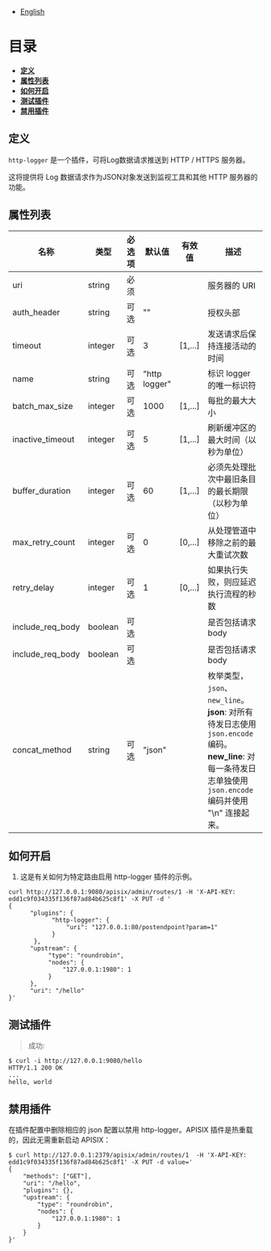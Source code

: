 <!--
#
# Licensed to the Apache Software Foundation (ASF) under one or more
# contributor license agreements.  See the NOTICE file distributed with
# this work for additional information regarding copyright ownership.
# The ASF licenses this file to You under the Apache License, Version 2.0
# (the "License"); you may not use this file except in compliance with
# the License.  You may obtain a copy of the License at
#
#     http://www.apache.org/licenses/LICENSE-2.0
#
# Unless required by applicable law or agreed to in writing, software
# distributed under the License is distributed on an "AS IS" BASIS,
# WITHOUT WARRANTIES OR CONDITIONS OF ANY KIND, either express or implied.
# See the License for the specific language governing permissions and
# limitations under the License.
#
-->

- [English](../../plugins/http-logger.md)

# 目录

- [**定义**](#name)
- [**属性列表**](#attributes)
- [**如何开启**](#how-to-enable)
- [**测试插件**](#test-plugin)
- [**禁用插件**](#disable-plugin)

## 定义

`http-logger` 是一个插件，可将Log数据请求推送到 HTTP / HTTPS 服务器。

这将提供将 Log 数据请求作为JSON对象发送到监视工具和其他 HTTP 服务器的功能。

## 属性列表

| 名称             | 类型    | 必选项 | 默认值        | 有效值  | 描述                                             |
| ---------------- | ------- | ------ | ------------- | ------- | ------------------------------------------------ |
| uri              | string  | 必须   |               |         | 服务器的 URI                                     |
| auth_header      | string  | 可选   | ""            |         | 授权头部                                         |
| timeout          | integer | 可选   | 3             | [1,...] | 发送请求后保持连接活动的时间                     |
| name             | string  | 可选   | "http logger" |         | 标识 logger 的唯一标识符                         |
| batch_max_size   | integer | 可选   | 1000          | [1,...] | 每批的最大大小                                   |
| inactive_timeout | integer | 可选   | 5             | [1,...] | 刷新缓冲区的最大时间（以秒为单位）               |
| buffer_duration  | integer | 可选   | 60            | [1,...] | 必须先处理批次中最旧条目的最长期限（以秒为单位） |
| max_retry_count  | integer | 可选   | 0             | [0,...] | 从处理管道中移除之前的最大重试次数               |
| retry_delay      | integer | 可选   | 1             | [0,...] | 如果执行失败，则应延迟执行流程的秒数             |
| include_req_body | boolean | 可选   |               |         | 是否包括请求 body                                |
| include_req_body | boolean | 可选   |               |         | 是否包括请求 body                                |
| concat_method    | string  | 可选   | "json"        |         | 枚举类型，`json`、`new_line`。**json**: 对所有待发日志使用 `json.encode` 编码。**new_line**: 对每一条待发日志单独使用 `json.encode` 编码并使用 "\n" 连接起来。 |

## 如何开启

1. 这是有关如何为特定路由启用 http-logger 插件的示例。

```shell
curl http://127.0.0.1:9080/apisix/admin/routes/1 -H 'X-API-KEY: edd1c9f034335f136f87ad84b625c8f1' -X PUT -d '
{
      "plugins": {
            "http-logger": {
                "uri": "127.0.0.1:80/postendpoint?param=1"
            }
       },
      "upstream": {
           "type": "roundrobin",
           "nodes": {
               "127.0.0.1:1980": 1
           }
      },
      "uri": "/hello"
}'
```

## 测试插件

> 成功:

```shell
$ curl -i http://127.0.0.1:9080/hello
HTTP/1.1 200 OK
...
hello, world
```

## 禁用插件

在插件配置中删除相应的 json 配置以禁用 http-logger。APISIX 插件是热重载的，因此无需重新启动 APISIX：

```shell
$ curl http://127.0.0.1:2379/apisix/admin/routes/1  -H 'X-API-KEY: edd1c9f034335f136f87ad84b625c8f1' -X PUT -d value='
{
    "methods": ["GET"],
    "uri": "/hello",
    "plugins": {},
    "upstream": {
        "type": "roundrobin",
        "nodes": {
            "127.0.0.1:1980": 1
        }
    }
}'
```
